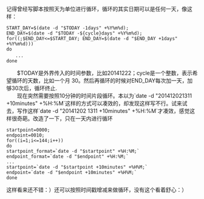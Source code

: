 记得曾经写脚本按照天为单位进行循环，循环的其实日期可以是任何一天，像这样：  

```shell
START_DAY=$(date -d "$TODAY -1days" +%Y%m%d);
END_DAY=$(date -d "$TODAY -${cycle}days" +%Y%m%d);
for((;$END_DAY<=$START_DAY; END_DAY=$(date -d "$END_DAY +1days" +%Y%m%d)))
do
　　...
done
```
　　$TODAY是外界传入的时间参数，比如20141222；cycle是一个整数，表示希望循环的天数，比如一个月 30。然后再循环的时候对END_DAY每次加一天，加够30次后，循环终止.  
　　现在突然需要按照10分钟的时间片段循环。本以为\`date -d "201412021311 +10minutes" +%H:%M\`这样的方式可以凑效的，却发现这样写不行。试来试去，写作这样\`date -d "20141202 1311 +10minutes" +%H:%M\`才凑效，感觉这样很奇葩。改造了一下，只在一天内进行循环  
```shell
startpoint=0000;
endpoint=0010;
for((i=1;i<=144;i++))
do
startpoint_format=`date -d "$startpoint" +%H:%M;`
endpoint_format=`date -d "$endpoint" +%H:%M;`
...
startpoint=`date -d "$startpoint +10minutes" +%H%M;`
endpoint=`date -d "$endpoint +10minutes" +%H%M;`
done
```
这样看来还不错：）还可以按照时间戳增减来做循环，没有这个看着舒心：）

